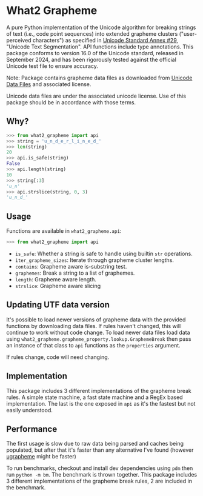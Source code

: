 # What2 Grapheme

A pure Python implementation of the Unicode algorithm for breaking strings of text (i.e., code point sequences) into extended grapheme clusters ("user-perceived characters") as specified in [Unicode Standard Annex #29](https://unicode.org/reports/tr29/), "Unicode Text Segmentation". API functions include type annotations. This package conforms to version 16.0 of the Unicode standard, released in September 2024, and has been rigorously tested against the official Unicode test file to ensure accuracy.

Note: Package contains grapheme data files 
as downloaded from [Unicode Data Files](https://www.unicode.org/Public/UCD/latest/ucd/auxiliary/)
and associated license.

Unicode data files are under the associated unicode license.
Use of this package should be in accordance with those terms.

## Why?

```python
>>> from what2_grapheme import api
>>> string = 'u̲n̲d̲e̲r̲l̲i̲n̲e̲d̲'
>>> len(string)
20
>>> api.is_safe(string)
False
>>> api.length(string)
10
>>> string[:3]
'u̲n'
>>> api.strslice(string, 0, 3)
'u̲n̲d̲'
```

## Usage

Functions are available in `what2_grapheme.api`:
```python
>>> from what2_grapheme import api
```

- `is_safe`: Whether a string is safe to handle using builtin `str` operations.
- `iter_grapheme_sizes`: Iterate through grapheme cluster lengths.
- `contains`: Grapheme aware is-substring test.
- `graphemes`: Break a string to a list of graphemes.
- `length`: Grapheme aware length.
- `strslice`: Grapheme aware slicing

## Updating UTF data version

It's possible to load newer versions of grapheme
data with the provided functions by downloading
data files. If rules haven't changed, this will
continue to work without code change. To load newer
data files load data using
`what2_grapheme.grapheme_property.lookup.GraphemeBreak`
then pass an instance of that class to `api` functions as the `properties` argument.

If rules change, code will need changing.

## Implementation

This package includes 3 different implementations of
the grapheme break rules. A simple state machine, 
a fast state machine and a RegEx based
implementation. The last is the one exposed in
`api` as it's the fastest but not easily understood.

## Performance

The first usage is slow due to raw data being parsed
and caches being populated, but after that it's
faster than any alternative I've found (however [ugrapheme](https://github.com/Z4JC/ugrapheme)
might be faster)

To run benchmarks, checkout and install dev
dependencies using `pdm` then run `python -m bm`.
The benchmark is thrown together. This package
includes 3 different implementations of the grapheme
break rules, 2 are included in the benchmark.
